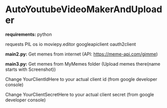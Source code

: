# AutoYoutubeVideoMakerAndUploader

**requirements:**
python

requests
PIL
os
io
moviepy.editor
googleapiclient
oauth2client

**main2.py:**
Get memes from internet (API: https://meme-api.com/gimme)

**main3.py:**
Get memes from MyMemes folder (Upload memes there(name starts with Screenshot))


Change YourClientIdHere to your actual client id (from google developer console)

Change YourClientSecretHere to your actual client secret (from google developer console)
